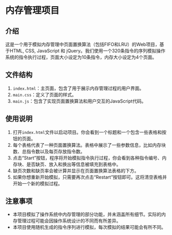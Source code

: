 # 内存管理项目

## 介绍

这是一个用于模拟内存管理中页面置换算法（包括FIFO和LRU）的Web项目，基于HTML, CSS, JavaScript 和 jQuery。我们使用一个320条指令的序列模拟操作系统的指令执行过程，页面大小设定为10条指令，内存大小设定为4个页面。

## 文件结构

1. `index.html`：主页面，包含了用于展示内存管理过程的用户界面。
2. `main.css`：定义了页面的样式。
3. `main.js`：包含了实现页面置换算法和用户交互的JavaScript代码。

## 使用说明

1. 打开`index.html`文件以启动项目。你会看到一个标题和一个包含一些表格和按钮的页面。
2. 每个表格代表了一种页面置换算法。表格中展示了一些参数信息，比如内存块数、总指令数以及每页存放指令数。
3. 点击“Start”按钮，程序将开始模拟指令执行过程，你会看到各种指令编号、内存块、是否缺页、放入和换出等信息被填充到表格中。
4. 缺页次数和缺页率会被计算并显示在页面置换算法表格的下方。
5. 如果你想重新开始模拟，只需要再次点击“Restart”按钮即可。这将清空表格并开始一个新的模拟过程。

## 注意事项

- 本项目模拟了操作系统中内存管理的部分功能，并未涵盖所有细节。实际的内存管理过程可能会因操作系统设计的不同而有所差异。
- 本项目使用随机生成的指令序列进行模拟，每次模拟的结果可能会有所不同。